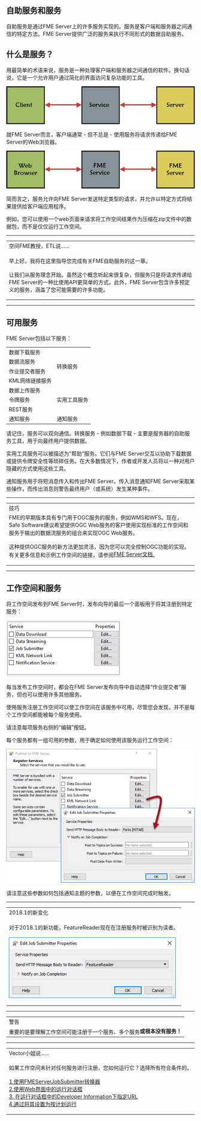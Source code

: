   <div id="readme" class="readme blob instapaper_body">
    <article class="markdown-body entry-content" itemprop="text"><h1><a id="user-content-self-serve-and-services" class="anchor" aria-hidden="true" href="./3.02.FMEServerServices.md#self-serve-and-services"></a><font style="vertical-align: inherit;"><font style="vertical-align: inherit;">自助服务和服务</font></font></h1>
<p><font style="vertical-align: inherit;"><font style="vertical-align: inherit;">自助服务是通过FME Server上的许多服务实现的。</font><font style="vertical-align: inherit;">服务是客户端和服务器之间通信的特定方法。</font><font style="vertical-align: inherit;">FME Server提供广泛的服务来执行不同形式的数据自助服务。</font></font></p>
<h2><a id="user-content-what-is-a-service" class="anchor" aria-hidden="true" href="./3.02.FMEServerServices.md#what-is-a-service"></a><font style="vertical-align: inherit;"><font style="vertical-align: inherit;">什么是服务？</font></font></h2>
<p><font style="vertical-align: inherit;"><font style="vertical-align: inherit;">用最简单的术语来说，服务是一种处理客户端和服务器之间通信的软件。</font><font style="vertical-align: inherit;">换句话说，它是一个允许用户通过简化的界面访问复杂功能的工具。</font></font></p>
<p><a target="_blank" rel="noopener noreferrer" href="./Images/Img3.001.WhatIsAService.png"><img src="./Images/Img3.001.WhatIsAService.png" alt="" style="max-width:100%;"></a></p>
<p><font style="vertical-align: inherit;"><font style="vertical-align: inherit;">就FME Server而言，客户端通常 - 但不总是 - 使用服务将请求传递给FME Server的Web浏览器。</font></font></p>
<p><a target="_blank" rel="noopener noreferrer" href="./Images/Img3.002.WhatIsAnFMEService.png"><img src="./Images/Img3.002.WhatIsAnFMEService.png" alt="" style="max-width:100%;"></a></p>
<p><font style="vertical-align: inherit;"><font style="vertical-align: inherit;">简而言之，服务允许向FME Server发送特定类型的请求，并允许以特定方式将结果提供给客户端应用程序。</font></font></p>
<p><font style="vertical-align: inherit;"><font style="vertical-align: inherit;">例如，您可以使用一个web页面来请求将工作空间结果作为压缩在zip文件中的数据包，而不是仅仅运行工作空间。</font></font></p>
<hr>
<table>
<tbody><tr>
<td>
<i></i><font style="vertical-align: inherit;"><font style="vertical-align: inherit;">
空间FME教授，ETL说......
</font></font></td>
</tr>
<tr>
<td><font style="vertical-align: inherit;"><font style="vertical-align: inherit;">

早上好。</font><font style="vertical-align: inherit;">我将在这里指导您完成有关FME自助服务的这一章。
</font></font><br><br><font style="vertical-align: inherit;"><font style="vertical-align: inherit;">让我们从服务理念开始。</font><font style="vertical-align: inherit;">虽然这个概念听起来很复杂，但服务只是将请求传递给FME Server的一种比使用API​​更简单的方式。</font><font style="vertical-align: inherit;">此外，FME Server包含许多预定义的服务，涵盖了您可能需要的许多功能。

</font></font></td>
</tr>
</tbody></table>
<hr>
<h2><a id="user-content-available-services" class="anchor" aria-hidden="true" href="./3.02.FMEServerServices.md#available-services"></a><font style="vertical-align: inherit;"><font style="vertical-align: inherit;">可用服务</font></font></h2>
<p><font style="vertical-align: inherit;"><font style="vertical-align: inherit;">FME Server包括以下服务：</font></font></p>
<table>
<tbody><tr><td><font style="vertical-align: inherit;"><font style="vertical-align: inherit;">数据下载服务</font></font></td><td rowspan="4"><font style="vertical-align: inherit;"><font style="vertical-align: inherit;">转换服务</font></font></td></tr>
<tr><td><font style="vertical-align: inherit;"><font style="vertical-align: inherit;">数据流服务</font></font></td></tr>
<tr><td><font style="vertical-align: inherit;"><font style="vertical-align: inherit;">作业提交者服务</font></font></td></tr>
<tr><td><font style="vertical-align: inherit;"><font style="vertical-align: inherit;">KML网络链接服务</font></font></td></tr>
<tr><td><font style="vertical-align: inherit;"><font style="vertical-align: inherit;">数据上传服务</font></font></td><td rowspan="4"><font style="vertical-align: inherit;"><font style="vertical-align: inherit;">实用工具服务</font></font></td></tr>
<tr><td><font style="vertical-align: inherit;"><font style="vertical-align: inherit;">令牌服务</font></font></td></tr>
<tr><td><font style="vertical-align: inherit;"><font style="vertical-align: inherit;">REST服务</font></font></td></tr>
<tr></tr>
<tr><td><font style="vertical-align: inherit;"><font style="vertical-align: inherit;">通知服务</font></font></td><td><font style="vertical-align: inherit;"><font style="vertical-align: inherit;">通知服务</font></font></td></tr>
</tbody></table>
<p><font style="vertical-align: inherit;"><font style="vertical-align: inherit;">请记住，服务可以双向通信。</font><font style="vertical-align: inherit;">转换服务 - 例如数据下载 - 主要是服务器的自助服务工具，用于向最终用户提供数据。</font></font></p>
<p><font style="vertical-align: inherit;"><font style="vertical-align: inherit;">实用工具服务可以被描述为“帮助”服务。</font><font style="vertical-align: inherit;">它们与FME Server交互以协助下载数据或提供令牌安全性等琐碎任务。</font><font style="vertical-align: inherit;">在大多数情况下，作者或开发人员将以一种对用户隐藏的方式使用这些工具。</font></font></p>
<p><font style="vertical-align: inherit;"><font style="vertical-align: inherit;">通知服务用于将短消息传入和传出FME Server。</font><font style="vertical-align: inherit;">传入消息通知FME Server采取某些操作，而传出消息则警告最终用户（或系统）发生某种事件。</font></font></p>
<hr>

<table>
<tbody><tr>
<td>
<i></i><font style="vertical-align: inherit;"><font style="vertical-align: inherit;">
技巧
</font></font></td>
</tr>
<tr>
<td><font style="vertical-align: inherit;"><font style="vertical-align: inherit;">
FME的早期版本具有专门用于OGC服务的服务，例如WMS和WFS。</font><font style="vertical-align: inherit;">现在，Safe Software建议希望提供OGC Web服务的客户使用实现标准的工作空间和服务于输出的数据流服务的组合来实现OGC Web服务。
</font></font><br><br><font style="vertical-align: inherit;"><font style="vertical-align: inherit;">这种提供OGC服务的新方法更加灵活，因为您可以完全控制OGC功能的实现。</font><font style="vertical-align: inherit;">有关</font><font style="vertical-align: inherit;">更多信息和示例工作空间的链接，</font><font style="vertical-align: inherit;">请参阅</font></font><a href="https://docs.safe.com/fme/html/FME_Server_Documentation/Content/AdminGuide/Providing-Support-OGC-Services.htm?Highlight=ogc" rel="nofollow"><font style="vertical-align: inherit;"><font style="vertical-align: inherit;">FME Server文档</font></font></a><font style="vertical-align: inherit;"><font style="vertical-align: inherit;">。

</font></font></td>
</tr>
</tbody></table>
<hr>
<h2><a id="user-content-workspaces-and-services" class="anchor" aria-hidden="true" href="./3.02.FMEServerServices.md#workspaces-and-services"></a><font style="vertical-align: inherit;"><font style="vertical-align: inherit;">工作空间和服务</font></font></h2>
<p><font style="vertical-align: inherit;"><font style="vertical-align: inherit;">将工作空间发布到FME Server时，发布向导的最后一个面板用于将其注册到特定服务：</font></font></p>
<p><a target="_blank" rel="noopener noreferrer" href="./Images/Img3.003.RegisteringServices.png"><img src="./Images/Img3.003.RegisteringServices.png" alt="" style="max-width:100%;"></a></p>
<p><font style="vertical-align: inherit;"><font style="vertical-align: inherit;">每当发布工作空间时，都会在FME Server发布向导中自动选择“作业提交者”服务，但也可以使用许多其他服务。</font></font></p>
<p><font style="vertical-align: inherit;"><font style="vertical-align: inherit;">使用服务注册工作空间可以使工作空间在该服务中可用，尽管您会发现，并不是每个工作空间都能被每个服务使用。</font></font></p>
<p><font style="vertical-align: inherit;"><font style="vertical-align: inherit;">请注意每项服务右侧的“编辑”按钮。</font></font></p>
<p><font style="vertical-align: inherit;"><font style="vertical-align: inherit;">每个服务都有一组可用的参数，用于确定如何使用该服务运行工作空间：</font></font></p>
<p><a target="_blank" rel="noopener noreferrer" href="./Images/Img3.004.RegisteringServicesEditDialog.png"><img src="./Images/Img3.004.RegisteringServicesEditDialog.png" alt="" style="max-width:100%;"></a></p>
<p><font style="vertical-align: inherit;"><font style="vertical-align: inherit;">请注意这些参数如何包括通知主题的参数，以便在工作空间完成时触发。</font></font></p>
<hr>
 
<table>
<tbody><tr>
<td>
<i></i><font style="vertical-align: inherit;"><font style="vertical-align: inherit;">
2018.1的新变化
</font></font></td>
</tr>
<tr>
<td><font style="vertical-align: inherit;"><font style="vertical-align: inherit;">

对于2018.1的新功能，FeatureReader现在在注册服务时被识别为读者。
</font></font><br><br><a target="_blank" rel="noopener noreferrer" href="./Images/Img3.005.FeatureReaderService.png"><img src="./Images/Img3.005.FeatureReaderService.png" style="max-width:100%;"></a> 

</td>
</tr>
</tbody></table>
<hr>
<table>
<tbody><tr>
<td>
<i></i><font style="vertical-align: inherit;"><font style="vertical-align: inherit;">
警告
</font></font></td>
</tr>
<tr>
<td><font style="vertical-align: inherit;">
重要的是要理解工作空间可能注册于一个服务、多个服务</font><strong><font style="vertical-align: inherit;">或根本没有服务！</font></strong>
</td>
</tr>
</tbody></table>
<hr>

<table>
<tbody><tr>
<td>
<i></i><font style="vertical-align: inherit;"><font style="vertical-align: inherit;">
Vector小姐说......
</font></font></td>
</tr>
<tr>
<td><font style="vertical-align: inherit;"><font style="vertical-align: inherit;">

如果工作空间未针对任​​何服务进行注册，您如何运行它？</font><font style="vertical-align: inherit;">选择所有符合条件的。
</font></font><br><br><a href="http://52.73.3.37/fmedatastreaming/Manual/QAResponse2017.fmw?chapter=22&amp;question=2&amp;answer=1&amp;DestDataset_TEXTLINE=C%3A%5CFMEOutput%5CQAResponse.html" rel="nofollow"><font style="vertical-align: inherit;"><font style="vertical-align: inherit;">1.使用FMEServerJobSubmitter转换器</font></font></a>
<br><a href="http://52.73.3.37/fmedatastreaming/Manual/QAResponse2017.fmw?chapter=22&amp;question=2&amp;answer=2&amp;DestDataset_TEXTLINE=C%3A%5CFMEOutput%5CQAResponse.html" rel="nofollow"><font style="vertical-align: inherit;"><font style="vertical-align: inherit;">2.使用Web界面中的运行对话框</font></font></a>
<br><a href="http://52.73.3.37/fmedatastreaming/Manual/QAResponse2017.fmw?chapter=22&amp;question=2&amp;answer=3&amp;DestDataset_TEXTLINE=C%3A%5CFMEOutput%5CQAResponse.html" rel="nofollow"><font style="vertical-align: inherit;"><font style="vertical-align: inherit;">3. </font></font></a>
<font style="vertical-align: inherit;"><a href="http://52.73.3.37/fmedatastreaming/Manual/QAResponse2017.fmw?chapter=22&amp;question=2&amp;answer=2&amp;DestDataset_TEXTLINE=C%3A%5CFMEOutput%5CQAResponse.html" rel="nofollow"><font style="vertical-align: inherit;">在运行对话框中的</font></a><a href="http://52.73.3.37/fmedatastreaming/Manual/QAResponse2017.fmw?chapter=22&amp;question=2&amp;answer=3&amp;DestDataset_TEXTLINE=C%3A%5CFMEOutput%5CQAResponse.html" rel="nofollow"><font style="vertical-align: inherit;">Developer Information下指定URL </font></a></font><br><a href="http://52.73.3.37/fmedatastreaming/Manual/QAResponse2017.fmw?chapter=22&amp;question=2&amp;answer=4&amp;DestDataset_TEXTLINE=C%3A%5CFMEOutput%5CQAResponse.html" rel="nofollow"><font style="vertical-align: inherit;"><font style="vertical-align: inherit;">4.通过将其设置为按计划运行</font></font></a>

</td>
</tr>
</tbody></table>
</article>
  </div>
